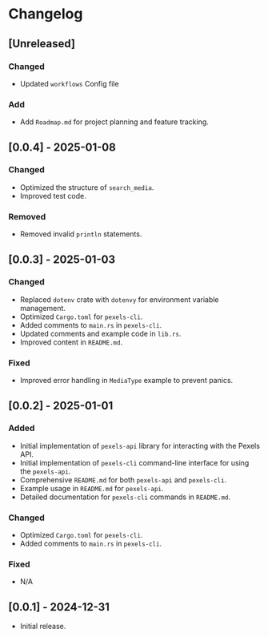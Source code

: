 # Changelog

## [Unreleased]

### Changed

- Updated `workflows` Config file

### Add

- Add `Roadmap.md` for project planning and feature tracking.

## [0.0.4] - 2025-01-08

### Changed

- Optimized the structure of `search_media`.
- Improved test code.

### Removed

- Removed invalid `println` statements.

## [0.0.3] - 2025-01-03

### Changed

- Replaced `dotenv` crate with `dotenvy` for environment variable management.
- Optimized `Cargo.toml` for `pexels-cli`.
- Added comments to `main.rs` in `pexels-cli`.
- Updated comments and example code in `lib.rs`.
- Improved content in `README.md`.

### Fixed

- Improved error handling in `MediaType` example to prevent panics.

## [0.0.2] - 2025-01-01

### Added

- Initial implementation of `pexels-api` library for interacting with the Pexels API.
- Initial implementation of `pexels-cli` command-line interface for using the `pexels-api`.
- Comprehensive `README.md` for both `pexels-api` and `pexels-cli`.
- Example usage in `README.md` for `pexels-api`.
- Detailed documentation for `pexels-cli` commands in `README.md`.

### Changed

- Optimized `Cargo.toml` for `pexels-cli`.
- Added comments to `main.rs` in `pexels-cli`.

### Fixed

- N/A

## [0.0.1] - 2024-12-31

- Initial release.